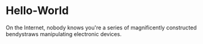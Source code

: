 # Hello-World



On the Internet, nobody knows you're a series of magnificently constructed bendystraws manipulating electronic devices. 
